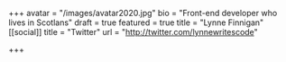 +++
avatar = "/images/avatar2020.jpg"
bio = "Front-end developer who lives in Scotlans"
draft = true
featured = true
title = "Lynne Finnigan"
[[social]]
title = "Twitter"
url = "http://twitter.com/lynnewritescode"

+++
